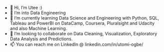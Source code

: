 - 👋 Hi, I’m Utee :)
- 👀 I’m into Data Engineering
- 🌱 I’m currently learning Data Science and Engineering with Python, SQL, Tableau and PowerBI on DataCamp, Coursera, Pluralsight and Udacity and also Machine Learning.
- 💞️ I’m looking to collaborate on Data Cleaning, Visualization, Exploratory Data Analysis and Predictions.
- 📫 You can reach me on LinkedIn @ linkedin.com/in/utomi-ogbe/

<!---
Utee9/Utee9 is a ✨ special ✨ repository because its `README.md` (this file) appears on your GitHub profile.
You can click the Preview link to take a look at your changes.
--->
